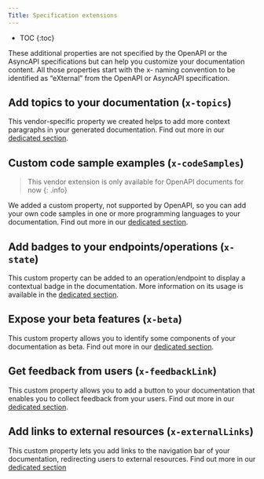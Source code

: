 ```yaml
---
Title: Specification extensions
---
```


- TOC
{:toc}

These additional properties are not specified by the OpenAPI or the AsyncAPI specifications but can help you customize your documentation content. All those properties start with the x- naming convention to be identified as “eXternal” from the OpenAPI or AsyncAPI specification.

## Add topics to your documentation (`x-topics`)

This vendor-specific property we created helps to add more context paragraphs in your generated documentation. Find out more in our [dedicated section](/help/enhance-documentation-content/topics/).

## Custom code sample examples (`x-codeSamples`)

> This vendor extension is only available for OpenAPI documents for now
{: .info}

We added a custom property, not supported by OpenAPI, so you can add your own code samples in one or more programming languages to your documentation. Find out more in our [dedicated section](/help/specification-support/doc-code-samples).

## Add badges to your endpoints/operations (`x-state`) 

This custom property can be added to an operation/endpoint to display a contextual badge in the documentation.
More information on its usage is available in the [dedicated section](/help/specification-support/doc-badges).

## Expose your beta features (`x-beta`)

This custom property allows you to identify some components of your documentation as beta. Find out more in our [dedicated section](/help/specification-support/doc-badges/#beta).

## Get feedback from users (`x-feedbackLink`)

This custom property allows you to add a button to your documentation that enables you to collect feedback from your users. Find out more in our [dedicated section](/help/publish-documentation/feedback).

## Add links to external resources (`x-externalLinks`)

This custom property lets you add links to the navigation bar of your documentation, redirecting users to external resources. Find out more in our [dedicated section](/help/publish-documentation/external-links)